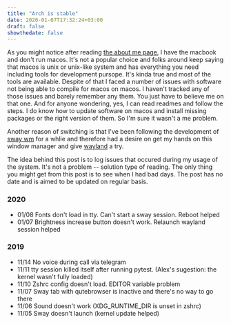 ```yaml
---
title: "Arch is stable"
date: 2020-01-07T17:32:24+03:00
draft: false
showthedate: false
---
```


As you might notice after reading [the about me page](/../about), I have the macbook and don't run macos.
It's not a popular choice and folks around keep saying that macos is unix or unix-like system
and has everything you need including tools for development pursope. It's kinda true and most of the tools are available.
Despite of that I faced a number of issues with software not being able to compile for macos on macos.
I haven't tracked any of those issues and barely remember any them. You just have to believe me on that one. And for anyone wondering, yes, I can read readmes and follow the steps. I do know how to update software on macos and install missing packages or the right version of them. So I'm sure it wasn't a me problem.

Another reason of switching is that I've been following the development of [sway wm](https://swaywm.org/) for a whlie
and therefore had a desire on get my hands on this window manager and give [wayland](https://wayland.freedesktop.org/) a try.

The idea behind this post is to log issues that occured during my usage of the system. It's not a problem -- solution type of reading. The only thing you might get from this post is to see when I had bad days. The post has no date and is aimed to be updated on regular basis.

### 2020
- 01/08 Fonts don't load in tty. Can't start a sway session. Reboot helped
- 01/07 Brightness increase button doesn't work. Relaunch wayland session helped
### 2019
- 11/14 No voice during call via telegram
- 11/11 tty session killed itself after running pytest. (Alex's sugestion: the kernel wasn't fully loaded)
- 11/10 Zshrc config doesn't load. EDITOR variable problem
- 11/07 Sway tab with qutebrowser is inactive and there's no way to go there
- 11/06 Sound doesn't work (XDG_RUNTIME_DIR is unset in zshrc)
- 11/05 Sway doesn't launch (kernel update helped)
